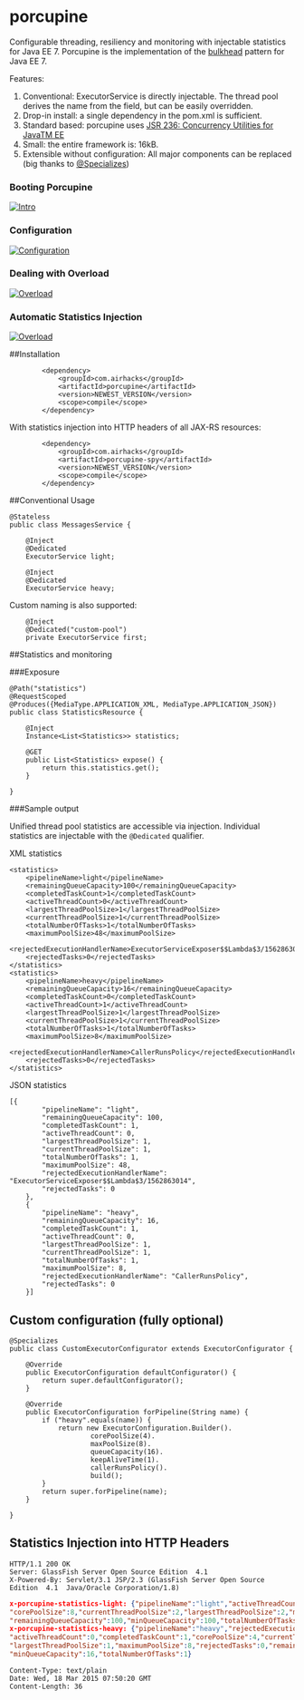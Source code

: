 # porcupine
Configurable threading, resiliency and monitoring with injectable statistics for Java EE 7. Porcupine is the implementation of the [bulkhead](https://johnragan.wordpress.com/2009/12/08/release-it-stability-patterns-and-best-practices/) pattern for Java EE 7.

Features:

1. Conventional: ExecutorService is directly injectable. The thread pool derives the name from the field, but can be easily overridden.
2. Drop-in install: a single dependency in the pom.xml is sufficient. 
3. Standard based: porcupine uses [JSR 236: Concurrency Utilities for JavaTM EE](https://www.jcp.org/en/jsr/detail?id=236)
4. Small: the entire framework is: 16kB.
5. Extensible without configuration: All major components can be replaced (big thanks to [@Specializes](http://docs.oracle.com/javaee/7/api/javax/enterprise/inject/Specializes.html))

### Booting Porcupine
[![Intro](https://i.ytimg.com/vi/20KVZ0ZnCl4/mqdefault.jpg)](https://www.youtube.com/embed/20KVZ0ZnCl4?rel=0)

### Configuration
[![Configuration](https://i.ytimg.com/vi/4M1EJntwjk8/mqdefault.jpg)](https://www.youtube.com/embed/4M1EJntwjk8?rel=0)
### Dealing with Overload
[![Overload](https://i.ytimg.com/vi/HToJuV28pPI/mqdefault.jpg)](https://www.youtube.com/embed/HToJuV28pPI?rel=0)

### Automatic Statistics Injection
[![Overload](https://i.ytimg.com/vi/0slZph_LC0A/mqdefault.jpg)](https://www.youtube.com/embed/0slZph_LC0A?rel=0)

##Installation

```
        <dependency>
            <groupId>com.airhacks</groupId>
            <artifactId>porcupine</artifactId>
            <version>NEWEST_VERSION</version>
            <scope>compile</scope>
        </dependency>
```
With statistics injection into HTTP headers of all JAX-RS resources:

```
        <dependency>
            <groupId>com.airhacks</groupId>
            <artifactId>porcupine-spy</artifactId>
            <version>NEWEST_VERSION</version>
            <scope>compile</scope>
        </dependency>
```

##Conventional Usage

```
@Stateless
public class MessagesService {

    @Inject
    @Dedicated
    ExecutorService light;

    @Inject
    @Dedicated
    ExecutorService heavy;
```

Custom naming is also supported:
```
    @Inject
    @Dedicated("custom-pool")
    private ExecutorService first;
```

##Statistics and monitoring

###Exposure

	@Path("statistics")
	@RequestScoped
	@Produces({MediaType.APPLICATION_XML, MediaType.APPLICATION_JSON})
	public class StatisticsResource {

	    @Inject
	    Instance<List<Statistics>> statistics;

    	@GET
	    public List<Statistics> expose() {
	        return this.statistics.get();
    	}

	}
	
###Sample output

Unified thread pool statistics are accessible via injection. Individual statistics are injectable with the `@Dedicated` qualifier.

XML statistics

```
<statistics>
	<pipelineName>light</pipelineName>
	<remainingQueueCapacity>100</remainingQueueCapacity>
	<completedTaskCount>1</completedTaskCount>
	<activeThreadCount>0</activeThreadCount>
	<largestThreadPoolSize>1</largestThreadPoolSize>
	<currentThreadPoolSize>1</currentThreadPoolSize>
	<totalNumberOfTasks>1</totalNumberOfTasks>
	<maximumPoolSize>48</maximumPoolSize>
	<rejectedExecutionHandlerName>ExecutorServiceExposer$$Lambda$3/1562863014</rejectedExecutionHandlerName>
	<rejectedTasks>0</rejectedTasks>
</statistics>
<statistics>
	<pipelineName>heavy</pipelineName>
	<remainingQueueCapacity>16</remainingQueueCapacity>
	<completedTaskCount>0</completedTaskCount>
	<activeThreadCount>1</activeThreadCount>
	<largestThreadPoolSize>1</largestThreadPoolSize>
	<currentThreadPoolSize>1</currentThreadPoolSize>
	<totalNumberOfTasks>1</totalNumberOfTasks>
	<maximumPoolSize>8</maximumPoolSize>
	<rejectedExecutionHandlerName>CallerRunsPolicy</rejectedExecutionHandlerName>
	<rejectedTasks>0</rejectedTasks>
</statistics>
```
JSON statistics
```
[{
        "pipelineName": "light",
        "remainingQueueCapacity": 100,
        "completedTaskCount": 1,
        "activeThreadCount": 0,
        "largestThreadPoolSize": 1,
        "currentThreadPoolSize": 1,
        "totalNumberOfTasks": 1,
        "maximumPoolSize": 48,
        "rejectedExecutionHandlerName": "ExecutorServiceExposer$$Lambda$3/1562863014",
        "rejectedTasks": 0
    },
    {
        "pipelineName": "heavy",
        "remainingQueueCapacity": 16,
        "completedTaskCount": 1,
        "activeThreadCount": 0,
        "largestThreadPoolSize": 1,
        "currentThreadPoolSize": 1,
        "totalNumberOfTasks": 1,
        "maximumPoolSize": 8,
        "rejectedExecutionHandlerName": "CallerRunsPolicy",
        "rejectedTasks": 0
    }]
```
## Custom configuration (fully optional)

```
@Specializes
public class CustomExecutorConfigurator extends ExecutorConfigurator {

    @Override
    public ExecutorConfiguration defaultConfigurator() {
        return super.defaultConfigurator();
    }

    @Override
    public ExecutorConfiguration forPipeline(String name) {
        if ("heavy".equals(name)) {
            return new ExecutorConfiguration.Builder().
                    corePoolSize(4).
                    maxPoolSize(8).
                    queueCapacity(16).
                    keepAliveTime(1).
                    callerRunsPolicy().
                    build();
        }
        return super.forPipeline(name);
    }

}
```

## Statistics Injection into HTTP Headers

```
HTTP/1.1 200 OK
Server: GlassFish Server Open Source Edition  4.1 
X-Powered-By: Servlet/3.1 JSP/2.3 (GlassFish Server Open Source Edition  4.1  Java/Oracle Corporation/1.8)
```
```json
x-porcupine-statistics-light: {"pipelineName":"light","activeThreadCount":1,"completedTaskCount":1,
"corePoolSize":8,"currentThreadPoolSize":2,"largestThreadPoolSize":2,"maximumPoolSize":16,"rejectedTasks":0,
"remainingQueueCapacity":100,"minQueueCapacity":100,"totalNumberOfTasks":2}
x-porcupine-statistics-heavy: {"pipelineName":"heavy","rejectedExecutionHandlerName":"CallerRunsPolicy",
"activeThreadCount":0,"completedTaskCount":1,"corePoolSize":4,"currentThreadPoolSize":1,
"largestThreadPoolSize":1,"maximumPoolSize":8,"rejectedTasks":0,"remainingQueueCapacity":16,
"minQueueCapacity":16,"totalNumberOfTasks":1}
```
```
Content-Type: text/plain
Date: Wed, 18 Mar 2015 07:50:20 GMT
Content-Length: 36
```


